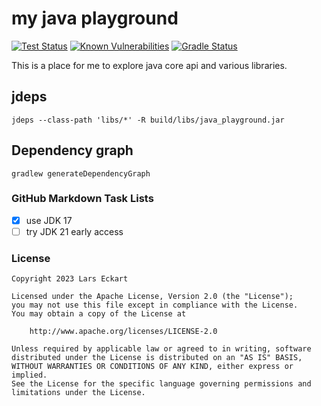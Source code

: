 # my java playground

[![Test Status](../../workflows/test/badge.svg)](https://github.com/LarsEckart/java_playground/actions)
[![Known Vulnerabilities](https://snyk.io/test/github/larseckart/java_playground/badge.svg?targetFile=build.gradle)](https://snyk.io/test/github/larseckart/java_playground?targetFile=build.gradle)
[![Gradle Status](https://gradleupdate.appspot.com/LarsEckart/java_playground/status.svg)](https://gradleupdate.appspot.com/LarsEckart/java_playground/status)

This is a place for me to explore java core api and various libraries.


## jdeps

```
jdeps --class-path 'libs/*' -R build/libs/java_playground.jar
```

## Dependency graph

```
gradlew generateDependencyGraph
```

### GitHub Markdown Task Lists

- [x] use JDK 17
- [ ] try JDK 21 early access

### License

```
Copyright 2023 Lars Eckart

Licensed under the Apache License, Version 2.0 (the "License");
you may not use this file except in compliance with the License.
You may obtain a copy of the License at

    http://www.apache.org/licenses/LICENSE-2.0

Unless required by applicable law or agreed to in writing, software
distributed under the License is distributed on an "AS IS" BASIS,
WITHOUT WARRANTIES OR CONDITIONS OF ANY KIND, either express or implied.
See the License for the specific language governing permissions and
limitations under the License.
```
